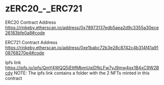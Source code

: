 # zERC20_-_ERC721

ERC20 Contract Address
https://rinkeby.etherscan.io/address/0x78973137edb5aea2d9c3355a30ece26183bfe0a8#code


ERC721 Contract Address
https://rinkeby.etherscan.io/address/0xe1babc72b3e28c8742c4b314f41a9108768270e4#code





Ipfs link
https://ipfs.io/ipfs/QmY4WQQ5iEttfMbmUqjDfkLFw7yJ9mw4qx1B4xC9W2Bcdy
NOTE: The ipfs link contains a folder with the 2 NFTs minted in this contract
